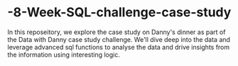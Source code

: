 # -8-Week-SQL-challenge-case-study
In this reposeitory, we explore the case study on Danny's dinner as part of the Data with Danny case study challenge.  We'll dive deep into the data and leverage advanced sql functions to analyse the data and drive insights from the information using interesting logic.

